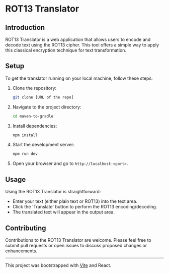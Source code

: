 # ROT13 Translator

## Introduction

ROT13 Translator is a web application that allows users to encode and decode text using the ROT13 cipher.
This tool offers a simple way to apply this classical encryption technique for text transformation.

## Setup

To get the translator running on your local machine, follow these steps:

1. Clone the repository:

   ```bash
   git clone [URL of the repo]
   ```

2. Navigate to the project directory:

   ```bash
   cd maven-to-gradle
   ```

3. Install dependencies:

   ```bash
   npm install
   ```

4. Start the development server:

   ```bash
   npm run dev
   ```

5. Open your browser and go to `http://localhost:<port>`.

## Usage

Using the ROT13 Translator is straightforward:

- Enter your text (either plain text or ROT13) into the text area.
- Click the 'Translate' button to perform the ROT13 encoding/decoding.
- The translated text will appear in the output area.

## Contributing

Contributions to the ROT13 Translator are welcome. Please feel free to submit pull requests or open issues to discuss proposed changes or enhancements.

---

This project was bootstrapped with [Vite](https://vitejs.dev/) and React.
